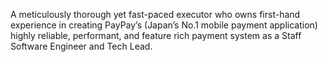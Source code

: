 A meticulously thorough yet fast-paced executor who owns first-hand experience in creating PayPay’s (Japan’s No.1 mobile payment application) highly reliable, performant, and feature rich payment system as a Staff Software Engineer and Tech Lead.
